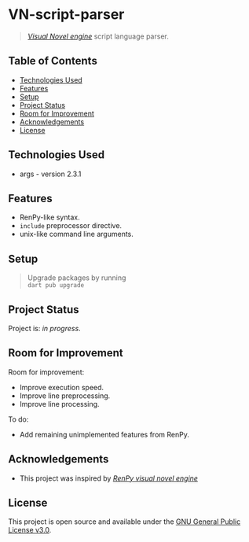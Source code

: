 # VN-script-parser

> [_Visual Novel engine_](https://github.com/lurkydismal/VN-engine-web) script language parser.

## Table of Contents

* [Technologies Used](#technologies-used)
* [Features](#features)
* [Setup](#setup)
* [Project Status](#project-status)
* [Room for Improvement](#room-for-improvement)
* [Acknowledgements](#acknowledgements)
* [License](#license)

## Technologies Used

* args - version 2.3.1

## Features

* RenPy-like syntax.
* `include` preprocessor directive.
* unix-like command line arguments.

## Setup

> Upgrade packages by running  
`dart pub upgrade`

## Project Status

Project is: _in progress_.

## Room for Improvement

Room for improvement:

* Improve execution speed.
* Improve line preprocessing.
* Improve line processing.

To do:

* Add remaining unimplemented features from RenPy.

## Acknowledgements

* This project was inspired by [_RenPy visual novel engine_](https://www.renpy.org/)

## License

This project is open source and available under the [GNU General Public License v3.0](https://github.com/lurkydismal/VN-script-parser/blob/main/LICENSE).
